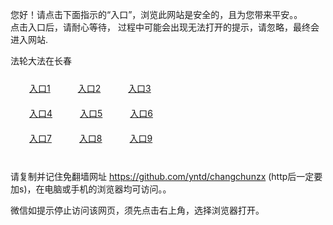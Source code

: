 您好！请点击下面指示的“入口”，浏览此网站是安全的，且为您带来平安。。 <br/>
点击入口后，请耐心等待， 过程中可能会出现无法打开的提示，请忽略，最终会进入网站. </br>

法轮大法在长春<br/>
<div style="padding:10px"><a style="margin:20px" target="_blank" href="https://d2s56pnv2ducxx.cloudfront.net/2Qpsp?dtrpo" id="ccLink1" rel="nofollow">入口1</a> <a target="_blank" style="margin:20px" href="https://d3gk40tk3nnkql.cloudfront.net/2Qpsp?sttgvkv" id="ccLink2" rel="nofollow">入口2</a> <a style="margin:20px" target="_blank" href="https://d1la8g7w8azsb7.cloudfront.net/2Qpsp?hgkgflyh" id="ccLink3" rel="nofollow">入口3</a></div>

<div style="padding:10px" ><a style="margin:20px" target="_blank" href="https://d2s56pnv2ducxx.cloudfront.net/2Qpsp?dtrpo" id="ccLink4" rel="nofollow">入口4</a> <a style="margin:20px" href="https://d3gk40tk3nnkql.cloudfront.net/2Qpsp?sttgvkv" target="_blank" id="ccLink5" rel="nofollow">入口5</a> <a style="margin:20px" href="https://d1la8g7w8azsb7.cloudfront.net/2Qpsp?hgkgflyh" target="_blank" id="ccLink6" rel="nofollow">入口6</a></div>

<div style="padding:10px"><a style="margin:20px" target="_blank" href="https://d2s56pnv2ducxx.cloudfront.net/2Qpsp?dtrpo" id="ccLink7" rel="nofollow">入口7</a> <a style="margin:20px" href="https://d3gk40tk3nnkql.cloudfront.net/2Qpsp?sttgvkv" target="_blank" id="ccLink8" rel="nofollow">入口8</a> <a style="margin:20px" target="_blank" href="https://d1la8g7w8azsb7.cloudfront.net/2Qpsp?hgkgflyh" id="ccLink9" rel="nofollow">入口9</a></div>

<br/>



请复制并记住免翻墙网址 https://github.com/yntd/changchunzx (http后一定要加s)，在电脑或手机的浏览器均可访问。。<br/>

微信如提示停止访问该网页，须先点击右上角，选择浏览器打开。
